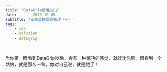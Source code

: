 ```yaml
---
title: 'DataGrip使用入门'
date:       2019-10-05
subtitle: '安装及数据源管理（一）'
tags:
	- ide
	- solution
	- datagrip
	
---
```

  

<script>
window.location.href='https://www.iteye.com/blog/ywu-2315446';
</script>

当你第一眼看到DataGrip以后，会有一种惊艳的感觉，就好比你第一眼看到一个姑娘，就是那么一瞥，你对自己说，就是她了！